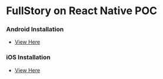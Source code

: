 # FullStory on React Native POC

### Android Installation
- [View Here](https://github.com/gilxng/fullstory-react-native/commit/ffc0477262bcc00d4b51b5b1ab6e67c70e0aa56b)
### iOS Installation
- [View Here](870ba8afd40f273f9b1a7c7c87fb755179fbc7d5)
